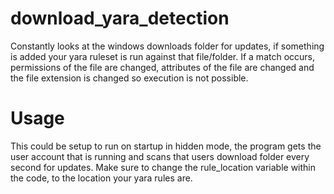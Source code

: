 # download_yara_detection
Constantly looks at the windows downloads folder for updates, if something is added your yara ruleset is run against that file/folder. If a match occurs, permissions of the file are changed, attributes of the file are changed and the file extension is changed so execution is not possible. 

# Usage
This could be setup to run on startup in hidden mode, the program gets the user account that is running and scans that users download folder every second for updates. Make sure to change the rule_location variable within the code, to the location your yara rules are.
